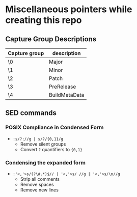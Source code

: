 # Miscellaneous pointers while creating this repo

## Capture Group Descriptions
Capture group | description
--- | ---
\0 | Major
\1 | Minor
\2 | Patch
\3 | PreRelease
\4 | BuildMetaData

## SED commands
### POSIX Compliance in Condensed Form
- `:s/?://g | s/?/{0,1}/g`
    - Remove silent groups
    - Convert `?` quantifiers to `{0,1}`

### Condensing the expanded form
- `:'<,'>s/(?\#.*)$// | '<,'>s/ //g | '<,'>s/\n//g`
    - Strip all comments
    - Remove spaces
    - Remove new lines
